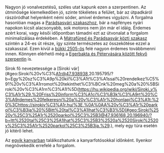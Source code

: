 Nagyon jó vonalvezetésű, széles utat kapunk ezen a szerpentinen. Az útminősége kiemelkedően jó, szinte tökéletes a felület, bár az útpadkáról rászóródhat helyenként némi sóder, amivel érdemes vigyázni. A forgalma hasonlóan magas a [Parádsasvári szakaszhoz](#24Paradsasvar), bár a napfényes nyári napokon kicsit alacsonyabb, sok motoros nem jön már el idáig. Érdemes azért korai, vagy késői időpontban támadni ezt az útvonalat a forgalom minimalizálása érdekében. A [Mátrafüred és Parádsasvár közti szakasz](#24Paradsasvar) szintén a 24-es út része, így szinte természetes az összekötése ezzel a szakasszal. Ezen kívül a [bükki 2505-ös](#2505) felé nagyon érdemes továbbmenni innen. Könnyen elérhető még a [Egerbakta és Pétervására között fekvő szerpentin](#EgerbaktaPetervasara) is.

Sirok fő nevezetessége a [Siroki vár](#geo:Siroki%20v%C3%A1r@47.938938,20.195795/?b=Egy%20sz%C3%A9p%20kil%C3%A1t%C3%A1ssal%20rendelkez%C5%91%20v%C3%A1rromot%20tekinthet%C3%BCnk%20meg%20a%20%5BSiroki%20v%C3%A1rn%C3%A1l%5D(https://hu.wikipedia.org/wiki/Siroki_v%C3%A1r%29.%20Friss%20inform%C3%A1ci%C3%B3k%C3%A9rt%20%C3%A9rdemes%20felkeresni%20a%20v%C3%A1r%20honlapj%C3%A1t:%20%3Chttps://sirokiv%C3%A1r.hu/%3E.%0A%0AA%20v%C3%A1r%20parkol%C3%B3ja%20%5Bitt%20tal%C3%A1lhat%C3%B3%5D(#geo:Siroki%2520v%25C3%25A1r%2520parkol%25C3%25B3@47.936168,20.196940/?b=Itt%2520tal%25C3%25A1lhat%25C3%25B3%2520a%2520Siroki%2520v%25C3%25A1r%2520parkol%25C3%25B3ja.%29.), mely egy túra esetén jó kitérő lehet.

Az [egyik kanyarban](#geo:Kanyarfot%C3%B3s%20Pont@47.934592,20.250600/?b=Ide%20id%C5%91nk%C3%A9nt%20kitelep%C3%BCl%20a%20%5BKanyarfot%C3%B3%5D%28https://kanyarfoto.com/hu%29,%20akik%20k%C3%A9pet%20k%C3%A9sz%C3%ADthetnek%20a%20kanyarg%C3%A1sodr%C3%B3l.) találkozhatunk a kanyarfotósokkal időnként. Ilyenkor megnövekedik errefelé a forgalom.
